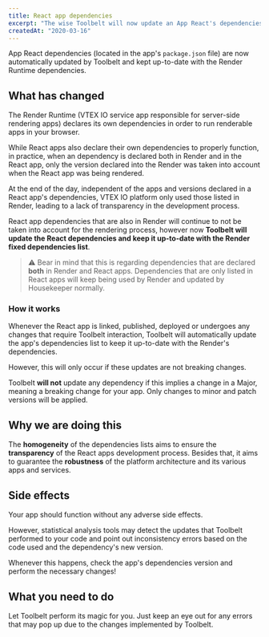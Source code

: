 ```yaml
---
title: React app dependencies 
excerpt: "The wise Toolbelt will now update an App React's dependencies (located in the app's `package.json` file) to keep them in line with Render's dependencies list."
createdAt: "2020-03-16"
---
```


App React dependencies (located in the app's `package.json` file) are now automatically updated by Toolbelt and kept up-to-date with the Render Runtime dependencies. 

## What has changed

The Render Runtime (VTEX IO service app responsible for server-side rendering apps) declares its own dependencies in order to run renderable apps in your browser.  

While React apps also declare their own dependencies to properly function, in practice, when an dependency is declared both in Render and in the React app, only the version declared into the Render was taken into account when the React app was being rendered.

At the end of the day, independent of the apps and versions declared in a React app's dependencies, VTEX IO platform only used those listed in Render, leading to a lack of transparency in the development process.

React app dependencies that are also in Render will continue to not be taken into account for the rendering process, however now **Toolbelt will update the React dependencies and keep it up-to-date with the Render fixed dependencies list**.

> ⚠️ Bear in mind that this is regarding dependencies that are declared **both** in Render and React apps. Dependencies that are only listed in React apps will keep being used by Render and updated by Housekeeper normally.

### How it works

Whenever the React app is linked, published, deployed or undergoes any changes that require Toolbelt interaction, Toolbelt will automatically update the app's dependencies list to keep it up-to-date with the Render's dependencies. 

However, this will only occur if these updates are not breaking changes.

Toolbelt **will not** update any dependency if this implies a change in a Major, meaning a  breaking change for your app. Only changes to minor and patch versions will be applied. 

## Why we are doing this

The **homogeneity** of the dependencies lists aims to ensure the **transparency** of the React apps development process. Besides that, it aims to guarantee the **robustness** of the platform architecture and its various apps and services.

## Side effects

Your app should function without any adverse side effects.

However, statistical analysis tools may detect the updates that Toolbelt performed to your code and point out inconsistency errors based on the code used and the dependency's new version.

Whenever this happens, check the app's dependencies version and perform the necessary changes! 

## What you need to do 

Let Toolbelt perform its magic for you. Just keep an eye out for any errors that may pop up due to the changes implemented by Toolbelt.
